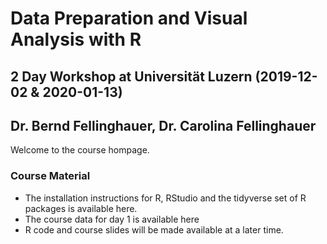 # Data Preparation and Visual Analysis with R

## 2 Day Workshop at Universität Luzern (2019-12-02 & 2020-01-13)
## Dr. Bernd Fellinghauer, Dr. Carolina Fellinghauer


Welcome to the course hompage. 

### Course Material

* The installation instructions for R, RStudio and the tidyverse set of R packages is available here.
* The course data for day 1 is available here
* R code and course slides will be made available at a later time.

